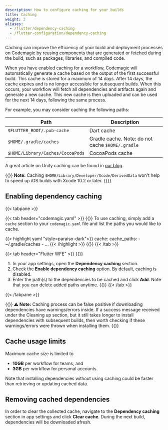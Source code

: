 ```yaml
---
description: How to configure caching for your builds
title: Caching
weight: 3
aliases:
  - /flutter/dependency-caching
  - /flutter-configuration/dependency-caching
---
```


Caching can improve the efficiency of your build and deployment processes on Codemagic by reusing components that are generated or fetched during the build, such as packages, libraries, and compiled code.

When you have enabled caching for a workflow, Codemagic will automatically generate a cache based on the output of the first successful build. This cache is stored for a maximum of 14 days. After 14 days, the cache expires and is no longer accessible for subsequent builds. When this occurs, your workflow will fetch all dependencies and artifacts again and generate a new cache. This new cache is then uploaded and can be used for the next 14 days, following the same process.

For example, you may consider caching the following paths:

| **Path**                                    | **Description**                                  |
| ------------------------------------------- | ------------------------------------------------ |
| `$FLUTTER_ROOT/.pub-cache`                  | Dart cache                                       |
| `$HOME/.gradle/caches`                      | Gradle cache. Note: do not cache `$HOME/.gradle` |
| `$HOME/Library/Caches/CocoaPods`            | CocoaPods cache                                  |

A great article on Unity caching can be found in [our blog](https://blog.codemagic.io/unity-caching/).


{{<notebox>}}
**Note:** Caching `$HOME/Library/Developer/Xcode/DerivedData` won't help to speed up iOS builds with Xcode 10.2 or later.
{{</notebox>}}

## Enabling dependency caching

{{< tabpane >}}

{{< tab header="codemagic.yaml" >}}
{{<markdown>}}
To use caching, simply add a `cache` section to your `codemagic.yaml` file and list the paths you would like to cache.

{{< highlight yaml "style=paraiso-dark">}}
  cache:
    cache_paths:
      - ~/.gradle/caches
      - ...
{{< /highlight >}}
{{</markdown>}}
{{< /tab >}}

{{< tab header="Flutter WFE" >}}
{{<markdown>}}
1. In your app settings, open the **Dependency caching** section.
2. Check the **Enable dependency caching** option. By default, caching is disabled.
3. Enter the path(s) to the dependencies to be cached and click **Add**. Note that you can delete added paths anytime.
{{</markdown>}}
{{< /tab >}}

{{< /tabpane >}}

{{<notebox>}}
**⚠️ Note:** Caching process can be false positive if downloading dependencies have warnings/errors inside. If a success message received under the Cleaning up section, but it still takes longer to install dependencies with subsequent builds, then worth checking if these warnings/errors were thrown when installing them. 
{{</notebox>}}

## Cache usage limits

Maximum cache size is limited to
- **10GB** per workflow for teams, and 
- **3GB** per workflow for personal accounts.

Note that installing dependencies without using caching could be faster than retrieving or updating cached data.

## Removing cached dependencies

In order to clear the collected cache, navigate to the **Dependency caching** section in app settings and click **Clear cache**. During the next build, dependencies will be downloaded afresh.
